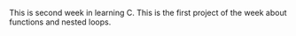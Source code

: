 This is second week in learning C. This is the first project of the week about functions and nested loops.

